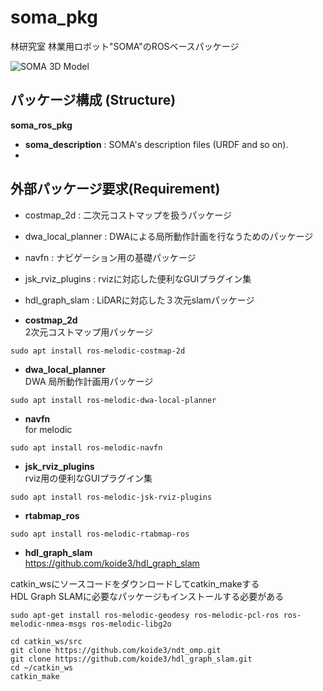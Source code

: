 # soma_pkg
林研究室 林業用ロボット"SOMA"のROSベースパッケージ

![SOMA 3D Model](./images/ATV_3D_Model.png "SOMA")


## パッケージ構成 (Structure)
__soma_ros_pkg__  
- __soma_description__ : SOMA's description files (URDF and so on).
- 


## 外部パッケージ要求(Requirement)  
* costmap_2d : 二次元コストマップを扱うパッケージ
* dwa_local_planner : DWAによる局所動作計画を行なうためのパッケージ
* navfn : ナビゲーション用の基礎パッケージ
* jsk_rviz_plugins : rvizに対応した便利なGUIプラグイン集

* hdl_graph_slam : LiDARに対応した３次元slamパッケージ  

* __costmap_2d__  
2次元コストマップ用パッケージ
```
sudo apt install ros-melodic-costmap-2d
```

* __dwa_local_planner__  
DWA 局所動作計画用パッケージ
```
sudo apt install ros-melodic-dwa-local-planner
```

* __navfn__  
for melodic
```
sudo apt install ros-melodic-navfn
```

* __jsk_rviz_plugins__  
rviz用の便利なGUIプラグイン集
```
sudo apt install ros-melodic-jsk-rviz-plugins
```

* __rtabmap_ros__
```
sudo apt install ros-melodic-rtabmap-ros
```

* __hdl_graph_slam__  
https://github.com/koide3/hdl_graph_slam  

catkin_wsにソースコードをダウンロードしてcatkin_makeする  
HDL Graph SLAMに必要なパッケージもインストールする必要がある  

```
sudo apt-get install ros-melodic-geodesy ros-melodic-pcl-ros ros-melodic-nmea-msgs ros-melodic-libg2o
```

```
cd catkin_ws/src
git clone https://github.com/koide3/ndt_omp.git
git clone https://github.com/koide3/hdl_graph_slam.git
cd ~/catkin_ws
catkin_make
```


